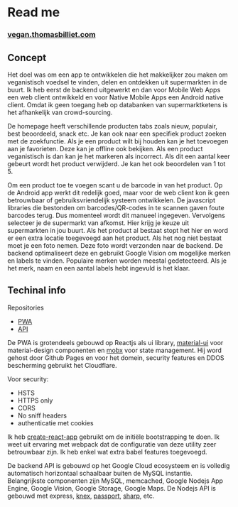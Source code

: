 # Read me

### [vegan.thomasbilliet.com](https://vegan.thomasbilliet.com)

## Concept

Het doel was om een app te ontwikkelen die het makkelijker zou maken om veganistisch voedsel te vinden, delen en ontdekken uit supermarkten in de buurt. Ik heb eerst de backend uitgewerkt en dan voor Mobile Web Apps een web client ontwikkeld en voor Native Mobile Apps een Android native client. Omdat ik geen toegang heb op databanken van supermarktketens is het afhankelijk van crowd-sourcing.

De homepage heeft verschillende producten tabs zoals nieuw, populair, best beoordeeld, snack etc. Je kan ook naar een specifiek product zoeken met de zoekfunctie. Als je een product wilt bij houden kan je het toevoegen aan je favorieten. Deze kan je offline ook bekijken. Als een product veganistisch is dan kan je het markeren als incorrect. Als dit een aantal keer gebeurt wordt het product verwijderd. Je kan het ook beoordelen van 1 tot 5.

Om een product toe te voegen scant u de barcode in van het product. Op de Android app werkt dit redelijk goed, maar voor de web client kon ik geen betrouwbaar of gebruiksvriendelijk systeem ontwikkelen. De javascript libraries die bestonden om barcodes/QR-codes in te scannen gaven foute barcodes terug. Dus momenteel wordt dit manueel ingegeven. Vervolgens selecteer je de supermarkt van afkomst. Hier krijg je keuze uit supermarkten in jou buurt. Als het product al bestaat stopt het hier en word er een extra locatie toegevoegd aan het product.
Als het nog niet bestaat moet je een foto nemen. Deze foto wordt verzonden naar de backend. De backend optimaliseert deze en gebruikt Google Vision om mogelijke merken en labels te vinden. Populaire merken worden meestal gedetecteerd. Als je het merk, naam en een aantal labels hebt ingevuld is het klaar.

## Techinal info

Repositories

* [PWA](https://github.com/JodusNodus/vegpwa)
* [API](https://github.com/JodusNodus/vegapi)

De PWA is grotendeels gebouwd op Reactjs als ui library, [material-ui](https://material-ui.com) voor material-design componenten en [mobx](https://mobx.js.org) voor state management. Hij word gehost door Github Pages en voor het domein, security features en DDOS bescherming gebruikt het Cloudflare.

Voor security:

* HSTS
* HTTPS only
* CORS
* No sniff headers
* authenticatie met cookies

Ik heb [create-react-app](https://github.com/facebook/create-react-app) gebruikt om de initiële bootstrapping te doen. Ik weet uit ervaring met webpack dat de configuratie van deze utility zeer betrouwbaar zijn. Ik heb enkel wat extra babel features toegevoegd.

De backend API is gebouwd op het Google Cloud ecosysteem en is volledig automatisch horizontaal schaalbaar buiten de MySQL instantie. Belangrijkste componenten zijn MySQL, memcached, Google Nodejs App Engine, Google Vision, Google Storage, Google Maps. De Nodejs API is gebouwd met express, [knex](http://knexjs.org), [passport](http://www.passportjs.org), [sharp](https://github.com/lovell/sharp), etc.
